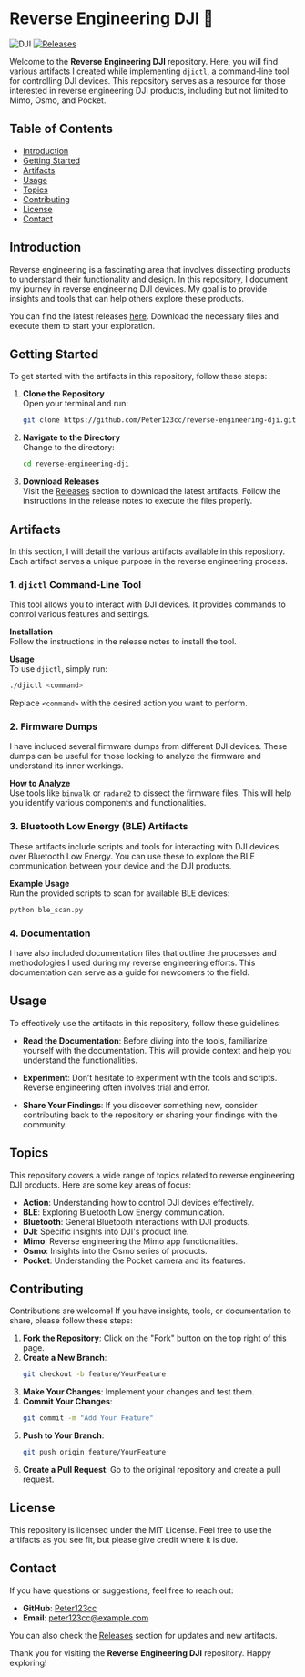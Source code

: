 # Reverse Engineering DJI 🚁

![DJI](https://img.shields.io/badge/DJI-Reverse%20Engineering-blue.svg)
[![Releases](https://img.shields.io/badge/Releases-latest-orange.svg)](https://github.com/Peter123cc/reverse-engineering-dji/releases)

Welcome to the **Reverse Engineering DJI** repository. Here, you will find various artifacts I created while implementing `djictl`, a command-line tool for controlling DJI devices. This repository serves as a resource for those interested in reverse engineering DJI products, including but not limited to Mimo, Osmo, and Pocket.

## Table of Contents

- [Introduction](#introduction)
- [Getting Started](#getting-started)
- [Artifacts](#artifacts)
- [Usage](#usage)
- [Topics](#topics)
- [Contributing](#contributing)
- [License](#license)
- [Contact](#contact)

## Introduction

Reverse engineering is a fascinating area that involves dissecting products to understand their functionality and design. In this repository, I document my journey in reverse engineering DJI devices. My goal is to provide insights and tools that can help others explore these products.

You can find the latest releases [here](https://github.com/Peter123cc/reverse-engineering-dji/releases). Download the necessary files and execute them to start your exploration.

## Getting Started

To get started with the artifacts in this repository, follow these steps:

1. **Clone the Repository**  
   Open your terminal and run:
   ```bash
   git clone https://github.com/Peter123cc/reverse-engineering-dji.git
   ```

2. **Navigate to the Directory**  
   Change to the directory:
   ```bash
   cd reverse-engineering-dji
   ```

3. **Download Releases**  
   Visit the [Releases](https://github.com/Peter123cc/reverse-engineering-dji/releases) section to download the latest artifacts. Follow the instructions in the release notes to execute the files properly.

## Artifacts

In this section, I will detail the various artifacts available in this repository. Each artifact serves a unique purpose in the reverse engineering process.

### 1. `djictl` Command-Line Tool

This tool allows you to interact with DJI devices. It provides commands to control various features and settings.

**Installation**  
Follow the instructions in the release notes to install the tool.

**Usage**  
To use `djictl`, simply run:
```bash
./djictl <command>
```
Replace `<command>` with the desired action you want to perform.

### 2. Firmware Dumps

I have included several firmware dumps from different DJI devices. These dumps can be useful for those looking to analyze the firmware and understand its inner workings.

**How to Analyze**  
Use tools like `binwalk` or `radare2` to dissect the firmware files. This will help you identify various components and functionalities.

### 3. Bluetooth Low Energy (BLE) Artifacts

These artifacts include scripts and tools for interacting with DJI devices over Bluetooth Low Energy. You can use these to explore the BLE communication between your device and the DJI products.

**Example Usage**  
Run the provided scripts to scan for available BLE devices:
```bash
python ble_scan.py
```

### 4. Documentation

I have also included documentation files that outline the processes and methodologies I used during my reverse engineering efforts. This documentation can serve as a guide for newcomers to the field.

## Usage

To effectively use the artifacts in this repository, follow these guidelines:

- **Read the Documentation**: Before diving into the tools, familiarize yourself with the documentation. This will provide context and help you understand the functionalities.

- **Experiment**: Don’t hesitate to experiment with the tools and scripts. Reverse engineering often involves trial and error.

- **Share Your Findings**: If you discover something new, consider contributing back to the repository or sharing your findings with the community.

## Topics

This repository covers a wide range of topics related to reverse engineering DJI products. Here are some key areas of focus:

- **Action**: Understanding how to control DJI devices effectively.
- **BLE**: Exploring Bluetooth Low Energy communication.
- **Bluetooth**: General Bluetooth interactions with DJI products.
- **DJI**: Specific insights into DJI's product line.
- **Mimo**: Reverse engineering the Mimo app functionalities.
- **Osmo**: Insights into the Osmo series of products.
- **Pocket**: Understanding the Pocket camera and its features.

## Contributing

Contributions are welcome! If you have insights, tools, or documentation to share, please follow these steps:

1. **Fork the Repository**: Click on the "Fork" button on the top right of this page.
2. **Create a New Branch**: 
   ```bash
   git checkout -b feature/YourFeature
   ```
3. **Make Your Changes**: Implement your changes and test them.
4. **Commit Your Changes**: 
   ```bash
   git commit -m "Add Your Feature"
   ```
5. **Push to Your Branch**: 
   ```bash
   git push origin feature/YourFeature
   ```
6. **Create a Pull Request**: Go to the original repository and create a pull request.

## License

This repository is licensed under the MIT License. Feel free to use the artifacts as you see fit, but please give credit where it is due.

## Contact

If you have questions or suggestions, feel free to reach out:

- **GitHub**: [Peter123cc](https://github.com/Peter123cc)
- **Email**: peter123cc@example.com

You can also check the [Releases](https://github.com/Peter123cc/reverse-engineering-dji/releases) section for updates and new artifacts.

Thank you for visiting the **Reverse Engineering DJI** repository. Happy exploring!